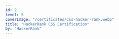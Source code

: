 ```yaml
---
id: 2
level: 5
coverImage: "/certificates/css-hacker-rank.webp"
title: "HackerRank CSS Certification"
by: "HackerRank"
---
```


